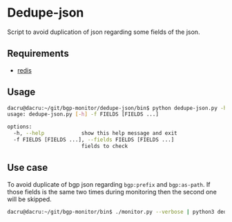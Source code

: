 # Dedupe-json

Script to avoid duplication of json regarding some fields of the json.

## Requirements

- [redis](https://github.com/redis/redis-py)



## Usage

~~~bash
dacru@dacru:~/git/bgp-monitor/dedupe-json/bin$ python dedupe-json.py -h
usage: dedupe-json.py [-h] -f FIELDS [FIELDS ...]

options:
  -h, --help            show this help message and exit
  -f FIELDS [FIELDS ...], --fields FIELDS [FIELDS ...]
                        fields to check

~~~



## Use case

To avoid duplicate of bgp json regarding `bgp:prefix` and `bgp:as-path`. If those fields is the same two times during monitoring then the second one will be skipped.

~~~bash
dacru@dacru:~/git/bgp-monitor/bin$ ./monitor.py --verbose | python3 dedupe-json.py -f bgp:prefix bgp:as-path
~~~

